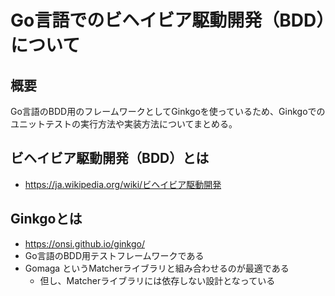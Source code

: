# Go言語でのビヘイビア駆動開発（BDD）について

## 概要
Go言語のBDD用のフレームワークとしてGinkgoを使っているため、Ginkgoでのユニットテストの実行方法や実装方法についてまとめる。

## ビヘイビア駆動開発（BDD）とは
- https://ja.wikipedia.org/wiki/ビヘイビア駆動開発

## Ginkgoとは
- https://onsi.github.io/ginkgo/
- Go言語のBDD用テストフレームワークである
- Gomaga というMatcherライブラリと組み合わせるのが最適である
    - 但し、Matcherライブラリには依存しない設計となっている
